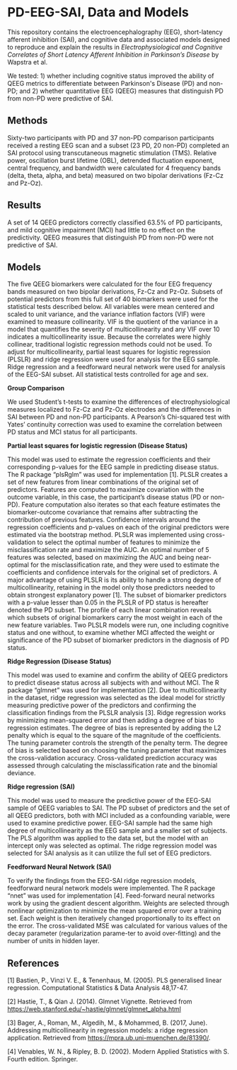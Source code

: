 # PD-EEG-SAI, Data and Models
This repository contains the electroencephalography (EEG), short-latency afferent inhibition (SAI), and cognitive data and associated models designed to reproduce and explain the results in *Electrophysiological and Cognitive Correlates of Short Latency Afferent Inhibition in Parkinson’s Disease* by Wapstra et al.

We tested: 1) whether including cognitive status improved the ability of QEEG metrics to differentiate between Parkinson's Disease (PD) and non-PD; and 2) whether quantitative EEG (QEEG) measures that distinguish PD from non-PD were predictive of SAI.

## Methods

Sixty-two participants with PD and 37 non-PD comparison participants received a resting EEG scan and a subset (23 PD, 20 non-PD) completed an SAI protocol using transcutaneous magnetic stimulation (TMS). Relative power, oscillation burst lifetime (OBL), detrended fluctuation exponent, central frequency, and bandwidth were calculated for 4 frequency bands (delta, theta, alpha, and beta) measured on two bipolar derivations (Fz-Cz and Pz-Oz). 

## Results

A set of 14 QEEG predictors correctly classified 63.5% of PD participants, and mild cognitive impairment (MCI) had little to no effect on the predictivity. QEEG measures that distinguish PD from non-PD were not predictive of SAI.

## Models

The five QEEG biomarkers were calculated for the four EEG frequency bands measured on two bipolar derivations, Fz-Cz and Pz-Oz.  Subsets of potential predictors from this full set of 40 biomarkers were used for the statistical tests described below. All variables were mean centered and scaled to unit variance, and the variance inflation factors (VIF) were examined to measure collinearity. VIF is the quotient of the variance in a model that quantifies the severity of multicollinearity and any VIF over 10 indicates a multicollinearity issue. Because the correlates were highly collinear, traditional logistic regression methods could not be used. To adjust for multicollinearity, partial least squares for logistic regression (PLSLR) and ridge regression were used for analysis for the EEG sample. Ridge regression and a feedforward neural network were used for analysis of the EEG-SAI subset. All statistical tests controlled for age and sex. 

**Group Comparison**

We used Student’s t-tests to examine the differences of electrophysiological measures localized to Fz-Cz and Pz-Oz electrodes and the differences in SAI between PD and non-PD participants.
A Pearson’s Chi-squared test with Yates’ continuity correction was used to examine the correlation between PD status and MCI status for all participants.

**Partial least squares for logistic regression (Disease Status)**

This model was used to estimate the regression coefficients and their corresponding p-values for the EEG sample in predicting disease status. The R package “plsRglm” was used for implementation [1]. PLSLR creates a set of new features from linear combinations of the original set of predictors. Features are computed to maximize covariation with the outcome variable, in this case, the participant’s disease status (PD or non-PD). Feature computation also iterates so that each feature estimates the biomarker-outcome covariance that remains after subtracting the contribution of previous features. Confidence intervals around the regression coefficients and p-values on each of the original predictors were estimated via the bootstrap method. PLSLR was implemented using cross-validation to select the optimal number of features to minimize the misclassification rate and maximize the AUC. An optimal number of 5 features was selected, based on maximizing the AUC and being near-optimal for the misclassification rate, and they were used to estimate the coefficients and confidence intervals for the original set of predictors. A major advantage of using PLSLR is its ability to handle a strong degree of multicollinearity, retaining in the model only those predictors needed to obtain strongest explanatory power [1]. The subset of biomarker predictors with a p-value lesser than 0.05 in the PLSLR of PD status is hereafter denoted the PD subset. The profile of each linear combination reveals which subsets of original biomarkers carry the most weight in each of the new feature variables. Two PLSLR models were run, one including cognitive status and one without, to examine whether MCI affected the weight or significance of the PD subset of biomarker predictors in the diagnosis of PD status.

**Ridge Regression (Disease Status)**

This model was used to examine and confirm the ability of QEEG predictors to predict disease status across all subjects with and without MCI. The R package “glmnet” was used for implementation [2]. Due to multicollinearity in the dataset, ridge regression was selected as the ideal model for strictly measuring predictive power of the predictors and confirming the classification findings from the PLSLR analysis [3]. Ridge regression works by minimizing mean-squared error and then adding a degree of bias to regression estimates. The degree of bias is represented by adding the L2 penalty which is equal to the square of the magnitude of the coefficients. The tuning parameter controls the strength of the penalty term. The degree of bias is selected based on choosing the tuning parameter that maximizes the cross-validation accuracy. Cross-validated prediction accuracy was assessed through calculating the misclassification rate and the binomial deviance.

**Ridge regression (SAI)**

This model was used to measure the predictive power of the EEG-SAI sample of QEEG variables to SAI. The PD subset of predictors and the set of all QEEG predictors, both with MCI included as a confounding variable, were used to examine predictive power. EEG-SAI sample had the same high degree of multicollinearity as the EEG sample and a smaller set of subjects. The PLS algorithm was applied to the data set, but the model with an intercept only was selected as optimal. The ridge regression model was selected for SAI analysis as it can utilize the full set of EEG predictors.

**Feedforward Neural Network (SAI)**

To verify the findings from the EEG-SAI ridge regression models, feedforward neural network models were implemented. The R package “nnet” was used for implementation [4]. Feed-forward neural networks work by using the gradient descent algorithm. Weights are selected through nonlinear optimization to minimize the mean squared error over a training set. Each weight is then iteratively changed proportionally to its effect on the error. The cross-validated MSE was calculated for various values of the decay parameter (regularization parame-ter to avoid over-fitting) and the number of units in hidden layer.

## References

[1]  Bastien, P., Vinzi V. E., & Tenenhaus, M. (2005). PLS generalised linear regression. Computational Statistics & Data Analysis 48,17-47.

[2]  Hastie, T., & Qian J. (2014). Glmnet Vignette. Retrieved from https://web.stanford.edu/~hastie/glmnet/glmnet_alpha.html

[3]  Bager, A., Roman, M., Algedih, M., & Mohammed, B. (2017, June). Addressing multicollinearity in regression models: a ridge regression application. Retrieved from https://mpra.ub.uni-muenchen.de/81390/.

[4]  Venables, W. N., & Ripley, B. D. (2002). Modern Applied Statistics with S. Fourth edition. Springer.

